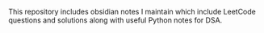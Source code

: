This repository includes obsidian notes I maintain which include LeetCode questions and solutions along with useful Python notes for DSA.
